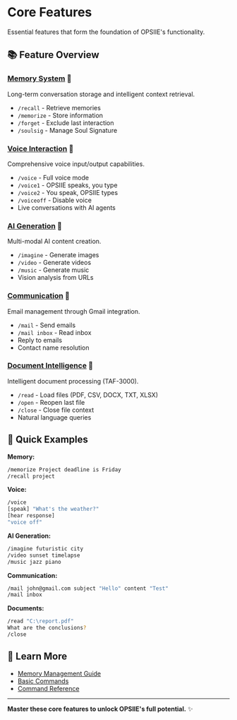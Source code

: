 # Core Features

Essential features that form the foundation of OPSIIE's functionality.

## 📚 Feature Overview

### [Memory System](memory.md) 🧠
Long-term conversation storage and intelligent context retrieval.
- `/recall` - Retrieve memories
- `/memorize` - Store information
- `/forget` - Exclude last interaction
- `/soulsig` - Manage Soul Signature

### [Voice Interaction](voice.md) 🎤
Comprehensive voice input/output capabilities.
- `/voice` - Full voice mode
- `/voice1` - OPSIIE speaks, you type
- `/voice2` - You speak, OPSIIE types
- `/voiceoff` - Disable voice
- Live conversations with AI agents

### [AI Generation](ai-generation.md) 🎨
Multi-modal AI content creation.
- `/imagine` - Generate images
- `/video` - Generate videos
- `/music` - Generate music
- Vision analysis from URLs

### [Communication](communication.md) 📧
Email management through Gmail integration.
- `/mail` - Send emails
- `/mail inbox` - Read inbox
- Reply to emails
- Contact name resolution

### [Document Intelligence](document-intelligence.md) 📁
Intelligent document processing (TAF-3000).
- `/read` - Load files (PDF, CSV, DOCX, TXT, XLSX)
- `/open` - Reopen last file
- `/close` - Close file context
- Natural language queries

## 🚀 Quick Examples

**Memory:**
```bash
/memorize Project deadline is Friday
/recall project
```

**Voice:**
```bash
/voice
[speak] "What's the weather?"
[hear response]
"voice off"
```

**AI Generation:**
```bash
/imagine futuristic city
/video sunset timelapse
/music jazz piano
```

**Communication:**
```bash
/mail john@gmail.com subject "Hello" content "Test"
/mail inbox
```

**Documents:**
```bash
/read "C:\report.pdf"
What are the conclusions?
/close
```

## 📖 Learn More

- [Memory Management Guide](../user-guides/memory-management.md)
- [Basic Commands](../user-guides/basic-commands.md)
- [Command Reference](../api-reference/command-reference.md)

---

**Master these core features to unlock OPSIIE's full potential.** ✨